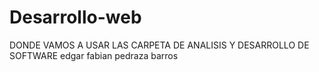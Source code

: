 # Desarrollo-web
DONDE VAMOS A USAR LAS CARPETA DE ANALISIS Y DESARROLLO DE SOFTWARE
edgar fabian pedraza barros
